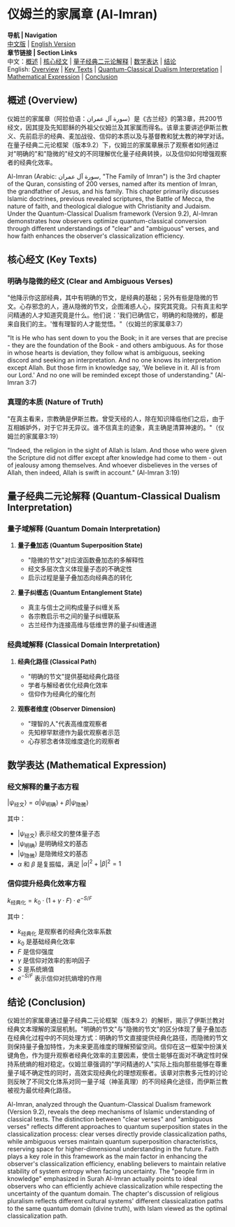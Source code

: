 # 仪姆兰的家属章 (Al-Imran)

**导航 | Navigation**  
[中文版](#仪姆兰的家属章解析) | [English Version](#al-imran-analysis)  
**章节链接 | Section Links**  
中文：[概述](#概述-overview) | [核心经文](#核心经文-key-texts) | [量子经典二元论解释](#量子经典二元论解释-quantum-classical-dualism-interpretation) | [数学表达](#数学表达-mathematical-expression) | [结论](#结论-conclusion)  
English: [Overview](#概述-overview) | [Key Texts](#核心经文-key-texts) | [Quantum-Classical Dualism Interpretation](#量子经典二元论解释-quantum-classical-dualism-interpretation) | [Mathematical Expression](#数学表达-mathematical-expression) | [Conclusion](#结论-conclusion)

## 概述 (Overview)

仪姆兰的家属章（阿拉伯语：سورة آل عمران‎）是《古兰经》的第3章，共200节经文，因其提及先知耶稣的外祖父仪姆兰及其家属而得名。该章主要讲述伊斯兰教义、先前启示的经典、麦加战役、信仰的本质以及与基督教和犹太教的神学对话。在量子经典二元论框架（版本9.2）下，仪姆兰的家属章展示了观察者如何通过对"明确的"和"隐微的"经文的不同理解优化量子经典转换，以及信仰如何增强观察者的经典化效率。

Al-Imran (Arabic: سورة آل عمران‎, "The Family of Imran") is the 3rd chapter of the Quran, consisting of 200 verses, named after its mention of Imran, the grandfather of Jesus, and his family. This chapter primarily discusses Islamic doctrines, previous revealed scriptures, the Battle of Mecca, the nature of faith, and theological dialogue with Christianity and Judaism. Under the Quantum-Classical Dualism framework (Version 9.2), Al-Imran demonstrates how observers optimize quantum-classical conversion through different understandings of "clear" and "ambiguous" verses, and how faith enhances the observer's classicalization efficiency.

## 核心经文 (Key Texts)

### 明确与隐微的经文 (Clear and Ambiguous Verses)
"他降示你这部经典，其中有明确的节文，是经典的基础；另外有些是隐微的节文。心存邪念的人，遵从隐微的节文，企图淆惑人心，探究其究竟。只有真主和学问精通的人才知道究竟是什么。他们说：'我们已确信它，明确的和隐微的，都是来自我们的主。'惟有理智的人才能觉悟。"（仪姆兰的家属章3:7）

"It is He who has sent down to you the Book; in it are verses that are precise - they are the foundation of the Book - and others ambiguous. As for those in whose hearts is deviation, they follow what is ambiguous, seeking discord and seeking an interpretation. And no one knows its interpretation except Allah. But those firm in knowledge say, 'We believe in it. All is from our Lord.' And no one will be reminded except those of understanding." (Al-Imran 3:7)

### 真理的本质 (Nature of Truth)
"在真主看来，宗教确是伊斯兰教。曾受天经的人，除在知识降临他们之后，由于互相嫉妒外，对于它并无异议。谁不信真主的迹象，真主确是清算神速的。"（仪姆兰的家属章3:19）

"Indeed, the religion in the sight of Allah is Islam. And those who were given the Scripture did not differ except after knowledge had come to them - out of jealousy among themselves. And whoever disbelieves in the verses of Allah, then indeed, Allah is swift in account." (Al-Imran 3:19)

## 量子经典二元论解释 (Quantum-Classical Dualism Interpretation)

### 量子域解释 (Quantum Domain Interpretation)
1. **量子叠加态 (Quantum Superposition State)**
   - "隐微的节文"对应波函数叠加态的多解释性
   - 经文多层次含义体现量子态的不确定性
   - 启示过程是量子叠加态向经典态的转化

2. **量子纠缠态 (Quantum Entanglement State)**
   - 真主与信士之间构成量子纠缠关系
   - 各宗教启示书之间的量子纠缠联系
   - 古兰经作为连接高维与低维世界的量子纠缠通道

### 经典域解释 (Classical Domain Interpretation)
1. **经典化路径 (Classical Path)**
   - "明确的节文"提供基础经典化路径
   - 学者与解经者优化经典化效率
   - 信仰作为经典化的催化剂

2. **观察者维度 (Observer Dimension)**
   - "理智的人"代表高维度观察者
   - 先知穆罕默德作为最优观察者示范
   - 心存邪念者体现维度退化的观察者

## 数学表达 (Mathematical Expression)

### 经文解释的量子态方程
$`
|\psi_{\text{经文}}\rangle = \alpha|\psi_{\text{明确}}\rangle + \beta|\psi_{\text{隐微}}\rangle
`$

其中：
- $`|\psi_{\text{经文}}\rangle`$ 表示经文的整体量子态
- $`|\psi_{\text{明确}}\rangle`$ 是明确经文的基态
- $`|\psi_{\text{隐微}}\rangle`$ 是隐微经文的基态
- $`\alpha`$ 和 $`\beta`$ 是复振幅，满足 $`|\alpha|^2 + |\beta|^2 = 1`$

### 信仰提升经典化效率方程
$`
k_{\text{经典化}} = k_0 \cdot (1 + \gamma \cdot F) \cdot e^{-S/F}
`$

其中：
- $`k_{\text{经典化}}`$ 是观察者的经典化效率系数
- $`k_0`$ 是基础经典化效率
- $`F`$ 是信仰强度
- $`\gamma`$ 是信仰对效率的影响因子
- $`S`$ 是系统熵值
- $`e^{-S/F}`$ 表示信仰对抗熵增的作用

## 结论 (Conclusion)

仪姆兰的家属章通过量子经典二元论框架（版本9.2）的解析，揭示了伊斯兰教对经典文本理解的深层机制。"明确的节文"与"隐微的节文"的区分体现了量子叠加态在经典化过程中的不同处理方式：明确的节文直接提供经典化路径，而隐微的节文则保持量子叠加特性，为未来更高维度的理解预留空间。信仰在这一框架中扮演关键角色，作为提升观察者经典化效率的主要因素，使信士能够在面对不确定性时保持系统熵的相对稳定。仪姆兰章强调的"学问精通的人"实际上指向那些能够在尊重量子域不确定性的同时，高效实现经典化的理想观察者。该章对宗教多元性的讨论则反映了不同文化体系对同一量子域（神圣真理）的不同经典化途径，而伊斯兰教被视为最优经典化路径。

Al-Imran, analyzed through the Quantum-Classical Dualism framework (Version 9.2), reveals the deep mechanisms of Islamic understanding of classical texts. The distinction between "clear verses" and "ambiguous verses" reflects different approaches to quantum superposition states in the classicalization process: clear verses directly provide classicalization paths, while ambiguous verses maintain quantum superposition characteristics, reserving space for higher-dimensional understanding in the future. Faith plays a key role in this framework as the main factor in enhancing the observer's classicalization efficiency, enabling believers to maintain relative stability of system entropy when facing uncertainty. The "people firm in knowledge" emphasized in Surah Al-Imran actually points to ideal observers who can efficiently achieve classicalization while respecting the uncertainty of the quantum domain. The chapter's discussion of religious pluralism reflects different cultural systems' different classicalization paths to the same quantum domain (divine truth), with Islam viewed as the optimal classicalization path. 